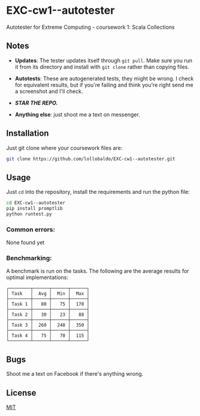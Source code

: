 # EXC-cw1--autotester
Autotester for Extreme Computing - coursework 1: Scala Collections

## Notes
- **Updates**: The tester updates itself through `git pull`. Make sure you run it from its directory and install with `git clone` rather than copying files.

- **Autotests**: These are autogenerated tests, they might be wrong. I check for equivalent results, but if you're failing and think you're right send me a screenshot and I'll check.

- ***STAR THE REPO.***

- **Anything else**: just shoot me a text on messenger.

## Installation

Just git clone where your coursework files are:

```bash
git clone https://github.com/lollobaldo/EXC-cw1--autotester.git
```

## Usage

Just `cd` into the repository, install the requirements and run the python file:
```bash
cd EXC-cw1--autotester
pip install promptlib
python runtest.py
```

### Common errors:
None found yet

### Benchmarking:
A benchmark is run on the tasks. The following are the average results for optimal implementations:

```
┌────────┬──────┬──────┬──────┐
│ Task   │  Avg │  Min │  Max │
├────────┼──────┼──────┼──────┤
│ Task 1 │   80 │   75 │  170 │
├────────┼──────┼──────┼──────┤
│ Task 2 │   30 │   23 │   88 │
├────────┼──────┼──────┼──────┤
│ Task 3 │  260 │  248 │  350 │
├────────┼──────┼──────┼──────┤
│ Task 4 │   75 │   70 │  115 │
└────────┴──────┴──────┴──────┘
```

## Bugs
Shoot me a text on Facebook if there's anything wrong.

## License
[MIT](https://choosealicense.com/licenses/mit/)
